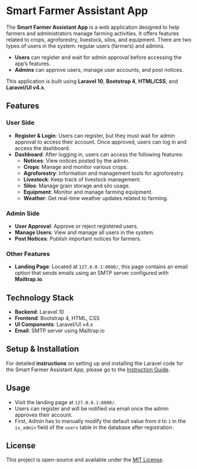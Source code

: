 # Smart Farmer Assistant App

The **Smart Farmer Assistant App** is a web application designed to help farmers and administrators manage farming activities. It offers features related to crops, agroforestry, livestock, silos, and equipment. There are two types of users in the system: regular users (farmers) and admins.

- **Users** can register and wait for admin approval before accessing the app’s features.
- **Admins** can approve users, manage user accounts, and post notices.

This application is built using **Laravel 10**, **Bootstrap 4**, **HTML/CSS**, and **Laravel/UI v4.x**.

## Features

### User Side

- **Register & Login**: Users can register, but they must wait for admin approval to access their account. Once approved, users can log in and access the dashboard.
- **Dashboard**: After logging in, users can access the following features:
  - **Notices**: View notices posted by the admin.
  - **Crops**: Manage and monitor various crops.
  - **Agroforestry**: Information and management tools for agroforestry.
  - **Livestock**: Keep track of livestock management.
  - **Silos**: Manage grain storage and silo usage.
  - **Equipment**: Monitor and manage farming equipment.
  - **Weather**: Get real-time weather updates related to farming.

### Admin Side

- **User Approval**: Approve or reject registered users.
- **Manage Users**: View and manage all users in the system.
- **Post Notices**: Publish important notices for farmers.

### Other Features

- **Landing Page**: Located at `127.0.0.1:8000/`, this page contains an email option that sends emails using an SMTP server configured with **Mailtrap.io**.

## Technology Stack

- **Backend**: Laravel 10
- **Frontend**: Bootstrap 4, HTML, CSS
- **UI Components**: Laravel/UI v4.x
- **Email**: SMTP server using Mailtrap.io

## Setup & Installation

For detailed **instructions** on setting up and installing the Laravel code for the Smart Farmer Assistant App, please go to the [Instruction Guide](https://github.com/rayan2162/smart_farmer_assistance_app/blob/main/farmer/Readme.md).

## Usage

- Visit the landing page at `127.0.0.1:8000/`.
- Users can register and will be notified via email once the admin approves their account.
- First, Admin has to manually modify the default value from `0` to `1` in the `is_admin` field of the `users` table in the database after registration.

## License

This project is open-source and available under the [MIT License](LICENSE).
